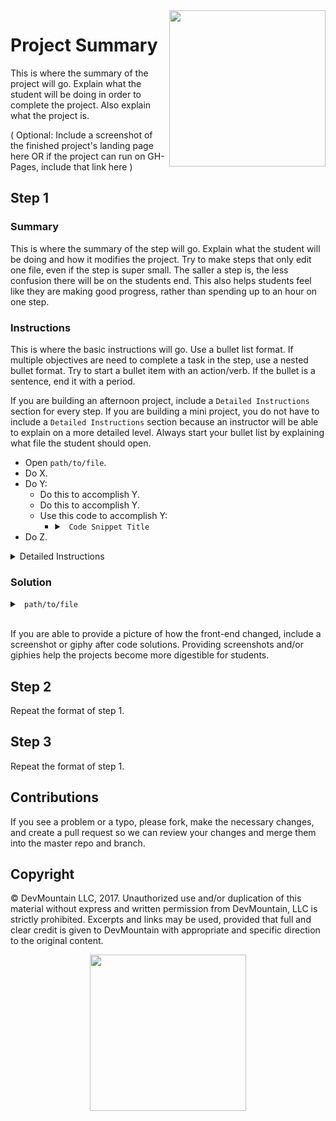 <img src="https://devmounta.in/img/logowhiteblue.png" width="250" align="right">

# Project Summary

This is where the summary of the project will go. Explain what the student will be doing in order to complete the project. Also explain what the project is.

( Optional: Include a screenshot of the finished project's landing page here OR if the project can run on GH-Pages, include that link here  )

## Step 1

### Summary

This is where the summary of the step will go. Explain what the student will be doing and how it modifies the project. Try to make steps that only edit one file, even if the step is super small. The saller a step is, the less confusion there will be on the students end. This also helps students feel like they are making good progress, rather than spending up to an hour on one step.

### Instructions

This is where the basic instructions will go. Use a bullet list format. If multiple objectives are need to complete a task in the step, use a nested bullet format. Try to start a bullet item with an action/verb. If the bullet is a sentence, end it with a period. 


If you are building an afternoon project, include a `Detailed Instructions` section for every step. If you are building a mini project, you do not have to include a `Detailed Instructions` section because an instructor will be able to explain on a more detailed level. Always start your bullet list by explaining what file the student should open.

* Open `path/to/file`.
* Do X.
* Do Y:
  * Do this to accomplish Y.
  * Do this to accomplish Y.
  * Use this code to accomplish Y:
    * <details>

      <summary> <code> Code Snippet Title </code> </summary>

      ```js
      /*
        You can put code snippets in bullet lists as well. However make sure the code snippet is on it's own indentation level. Otherwise your bullet list will become double spaced.
      */
      ```
      </details>
* Do Z.

<details>

<summary> Detailed Instructions </summary>

<br />

This is where the detailed instructions will go. Break down the bullet list one by one and go into detail on how to complete the item. Use a combination of text/code snippets/pictures to give the most amount of detail possible. Also include why the student is doing the item or how it modifies the project. The more detail the better. Since the Detailed Instructions is hidden by default don't worry about how long this section is.

</details>

### Solution

<details>

<summary> <code> path/to/file </code> </summary>

```js
/*

Always include a hidden code solution for each step. This can either be the entire file or just the things that changed in the file. If you end up doing a solution that is not the entire file, be sure to specify that to the student to avoid confusion.

*/
```

</details>

<br />

If you are able to provide a picture of how the front-end changed, include a screenshot or giphy after code solutions. Providing screenshots and/or giphies help the projects become more digestible for students.

## Step 2

Repeat the format of step 1.

## Step 3

Repeat the format of step 1.

## Contributions

If you see a problem or a typo, please fork, make the necessary changes, and create a pull request so we can review your changes and merge them into the master repo and branch.

## Copyright

© DevMountain LLC, 2017. Unauthorized use and/or duplication of this material without express and written permission from DevMountain, LLC is strictly prohibited. Excerpts and links may be used, provided that full and clear credit is given to DevMountain with appropriate and specific direction to the original content.

<p align="center">
<img src="https://devmounta.in/img/logowhiteblue.png" width="250">
</p>